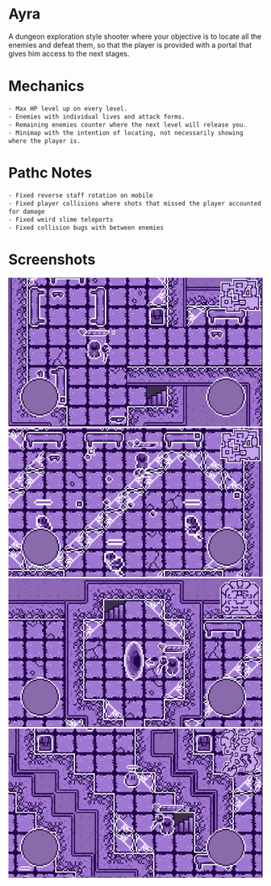 # Ayra

A dungeon exploration style shooter where your objective is to locate all the enemies and defeat them, so that the player is provided with a portal that gives him access to the next stages.

# Mechanics

    - Max HP level up on every level.
    - Enemies with individual lives and attack forms.
    - Remaining enemies counter where the next level will release you.
    - Minimap with the intention of locating, not necessarily showing where the player is.

# Pathc Notes

    - Fixed reverse staff rotation on mobile
    - Fixed player collisions where shots that missed the player accounted for damage
    - Fixed weird slime teleports
    - Fixed collision bugs with between enemies

# Screenshots

![My Image](\Documents\Ayra\Screenshots\Ayra.png)
![My Image](\Documents\Ayra\Screenshots\Ayra1.png)
![My Image](\Documents\Ayra\Screenshots\Ayra2.png)
![My Image](\Documents\Ayra\Screenshots\Ayra4.png)
